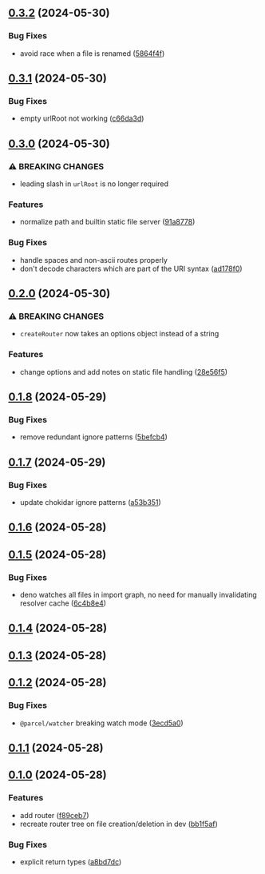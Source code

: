 ## [0.3.2](https://github.com/globalbrain/hado/compare/v0.3.1...v0.3.2) (2024-05-30)

### Bug Fixes

- avoid race when a file is renamed ([5864f4f](https://github.com/globalbrain/hado/commit/5864f4f38872691f62d8983ff1d65fd1fa414e0b))

## [0.3.1](https://github.com/globalbrain/hado/compare/v0.3.0...v0.3.1) (2024-05-30)

### Bug Fixes

- empty urlRoot not working ([c66da3d](https://github.com/globalbrain/hado/commit/c66da3dc75150728146d4e76e520812f5dbd458e))

## [0.3.0](https://github.com/globalbrain/hado/compare/v0.2.0...v0.3.0) (2024-05-30)

### ⚠ BREAKING CHANGES

- leading slash in `urlRoot` is no longer required

### Features

- normalize path and builtin static file server ([91a8778](https://github.com/globalbrain/hado/commit/91a87788af74b354589d2ec0df697e0df2d67934))

### Bug Fixes

- handle spaces and non-ascii routes properly
- don't decode characters which are part of the URI syntax ([ad178f0](https://github.com/globalbrain/hado/commit/ad178f00d14d8d3fba78e57eaddef7e754d17be1))

## [0.2.0](https://github.com/globalbrain/hado/compare/v0.1.8...v0.2.0) (2024-05-30)

### ⚠ BREAKING CHANGES

- `createRouter` now takes an options object instead of a string

### Features

- change options and add notes on static file handling ([28e56f5](https://github.com/globalbrain/hado/commit/28e56f589ca886184372c4417f6ca309614abbbc))

## [0.1.8](https://github.com/globalbrain/hado/compare/v0.1.7...v0.1.8) (2024-05-29)

### Bug Fixes

- remove redundant ignore patterns ([5befcb4](https://github.com/globalbrain/hado/commit/5befcb467cea3f4eb9e62cca3404ef2eff6f8945))

## [0.1.7](https://github.com/globalbrain/hado/compare/v0.1.6...v0.1.7) (2024-05-29)

### Bug Fixes

- update chokidar ignore patterns ([a53b351](https://github.com/globalbrain/hado/commit/a53b3511e94936106bdaba4b754302aaf01fea68))

## [0.1.6](https://github.com/globalbrain/hado/compare/v0.1.5...v0.1.6) (2024-05-28)

## [0.1.5](https://github.com/globalbrain/hado/compare/v0.1.4...v0.1.5) (2024-05-28)

### Bug Fixes

- deno watches all files in import graph, no need for manually invalidating resolver cache ([6c4b8e4](https://github.com/globalbrain/hado/commit/6c4b8e4ce89c4a8a317ca2fd55916b67632c8099))

## [0.1.4](https://github.com/globalbrain/hado/compare/v0.1.3...v0.1.4) (2024-05-28)

## [0.1.3](https://github.com/globalbrain/hado/compare/v0.1.2...v0.1.3) (2024-05-28)

## [0.1.2](https://github.com/globalbrain/hado/compare/v0.1.1...v0.1.2) (2024-05-28)

### Bug Fixes

- `@parcel/watcher` breaking watch mode ([3ecd5a0](https://github.com/globalbrain/hado/commit/3ecd5a01ca578998129e5fd221fe111c68bd70cf))

## [0.1.1](https://github.com/globalbrain/hado/compare/v0.1.0...v0.1.1) (2024-05-28)

## [0.1.0](https://github.com/globalbrain/hado/compare/v0.0.6...v0.1.0) (2024-05-28)

### Features

- add router ([f89ceb7](https://github.com/globalbrain/hado/commit/f89ceb7229e7bdf26ab29763a76f5059e5b5b897))
- recreate router tree on file creation/deletion in dev ([bb1f5af](https://github.com/globalbrain/hado/commit/bb1f5affd367c650a16e550c4118775a84e65457))

### Bug Fixes

- explicit return types ([a8bd7dc](https://github.com/globalbrain/hado/commit/a8bd7dc49ab9696a382dba1179ab5309a8fbab2c))
